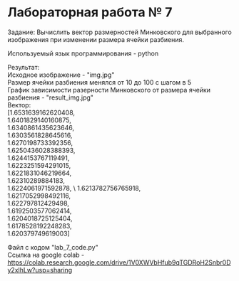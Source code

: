 # Лабораторная работа № 7
Задание: Вычислить вектор размерностей Минковского для выбранного изображения при изменении размера ячейки разбиения.

Используемый язык программирования - python

Результат: \
Исходное изображение - "img.jpg" \
Размер ячейки разбиения менялся от 10 до 100 с шагом в 5 \
График зависимости разерности  Минковского  от размера ячейки разбиения - "result_img.jpg" \
Вектор: \
[1.6531639162620408, \
1.6401829140160875, \
1.6340861435623646, \
 1.6303561828645616, \
1.6270198733392356, \
1.6250436028388393, \
1.6244153767119491, \
1.6223251594291015, \
1.6221831046219664, \
1.62310289884183, \
1.6224061971592878, \ 
1.6213782756765918, \
1.6217052998492116, \
1.622797812429498, \
1.6192503577062414, \
1.6204018725125404, \
1.6178528192248283, \
1.620379749619003]

Файл с кодом "lab_7_code.py" \
Ссылка на google colab - https://colab.research.google.com/drive/1V0XWVbHfub9qTGDRoH2Snbr0Dy2xlhLw?usp=sharing



